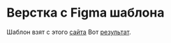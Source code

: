 # Верстка с Figma шаблона

Шаблон взят с этого [сайта](https://verstaem.online/blog/besplatnye-makety-figma-dlya-verstki-sajta/)
Вот [результат](file:///C:/Users/Professional/Desktop/%D0%BD%D0%B0%D0%B4%D0%BE/layouts%20from%20figma/castaway/index.html).
